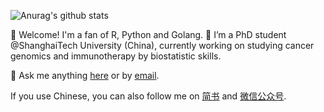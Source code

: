 ![Anurag's github stats](https://github-readme-stats.vercel.app/api?username=ShixiangWang&show_icons=true)

 👋  Welcome! I'm a fan of R, Python and Golang. 🔭 I’m a PhD student @ShanghaiTech University (China), currently working on studying cancer genomics and immunotherapy by biostatistic skills.
 
 💬  Ask me anything [here](https://github.com/ShixiangWang/MessageBoard/issues) or by [email](mailto:https://github.com/ShixiangWang/MessageBoard/issues).
 
 If you use Chinese, you can also follow me on [简书](https://www.jianshu.com/u/b6608e27dc74) and [微信公众号](https://shixiangwang.github.io/home/logo/qrcode.jpg).


<!--
**ShixiangWang/ShixiangWang** is a ✨ _special_ ✨ repository because its `README.md` (this file) appears on your GitHub profile.

Here are some ideas to get you started:

- 🔭 I’m currently working on ...
- 🌱 I’m currently learning ...
- 👯 I’m looking to collaborate on ...
- 🤔 I’m looking for help with ...
- 💬 Ask me about ...
- 📫 How to reach me: ...
- 😄 Pronouns: ...
- ⚡ Fun fact: ...
-->

